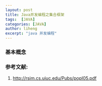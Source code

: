 ```yaml
---
layout: post
title: Java并发编程之集合框架
tags:  [JAVA]
categories: [JAVA]
author: liheng
excerpt: "java 并发编程"
---
```


### 基本概念


### 参考文献:
1. http://rsim.cs.uiuc.edu/Pubs/popl05.pdf
